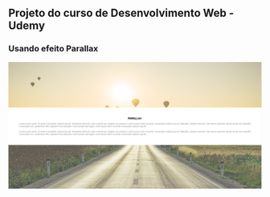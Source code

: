 ## Projeto do curso de Desenvolvimento Web - Udemy

### Usando efeito Parallax

![](/imagens/screenshot.png)